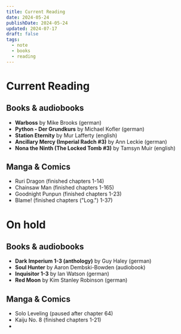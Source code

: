 ```yaml
---
title: Current Reading
date: 2024-05-24
publishDate: 2024-05-24
updated: 2024-07-17
draft: false
tags:
  - note
  - books
  - reading
---
```

 
# Current Reading

## Books & audiobooks

- **Warboss** by Mike Brooks (german)
- **Python - Der Grundkurs** by Michael Kofler (german)
- **Station Eternity** by Mur Lafferty (english)
- **Ancillary Mercy (Imperial Radch #3)** by Ann Leckie (german)
- **Nona the Ninth (The Locked Tomb #3)** by Tamsyn Muir (english)

## Manga & Comics

- Ruri Dragon (finished chapters 1-14)
- Chainsaw Man (finished chapters 1-165)
- Goodnight Punpun (finished chapters 1-23)
- Blame! (finished chapters ("Log.") 1-37)


# On hold

## Books & audiobooks

- **Dark Imperium 1-3 (anthology)** by Guy Haley (german)
- **Soul Hunter** by Aaron Dembski-Bowden (audiobook)
- **Inquisitor 1-3** by Ian Watson (german)
- **Red Moon** by Kim Stanley Robinson (german)

## Manga & Comics

- Solo Leveling (paused after chapter 64)
- Kaiju No. 8 (finished chapters 1-21)
- 